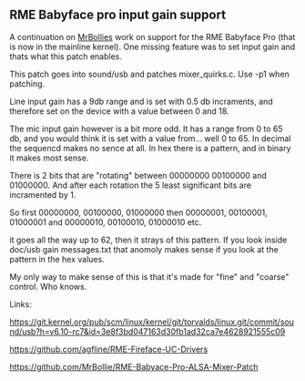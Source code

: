 ## RME Babyface pro input gain support

A continuation on [MrBollies](https://github.com/MrBollie) work on support for the RME Babyface Pro (that is now in the mainline kernel).
One missing feature was to set input gain and thats what this patch enables. 

This patch goes into sound/usb and patches mixer_quirks.c. Use -p1 when patching.

Line input gain has a 9db range and is set with 0.5 db incraments, 
and therefore set on the device with a value between 0 and 18.

The mic input gain however is a bit more odd.
It has a range from 0 to 65 db, and you would think it is set with a value from... well 0 to 65.
In decimal the sequencd makes no sence at all. In hex there is a pattern, and in binary it makes most sense.

There is 2 bits that are "rotating" between 00000000 00100000 and 01000000. 
And after each rotation the 5 least significant bits are incramented by 1. 

So first 00000000, 00100000, 01000000
then 00000001, 00100001, 01000001
and 00000010, 00100010, 01000010
etc.

it goes all the way up to 62, then it strays of this pattern.
If you look inside doc/usb gain messages.txt that anomoly makes sense if you look at the pattern in the hex values.

My only way to make sense of this is that it's made for "fine" and "coarse" control. Who knows. 

Links:

https://git.kernel.org/pub/scm/linux/kernel/git/torvalds/linux.git/commit/sound/usb?h=v6.10-rc7&id=3e8f3bd047163d30fb1ad32ca7e4628921555c09

https://github.com/agfline/RME-Fireface-UC-Drivers

https://github.com/MrBollie/RME-Babyace-Pro-ALSA-Mixer-Patch
